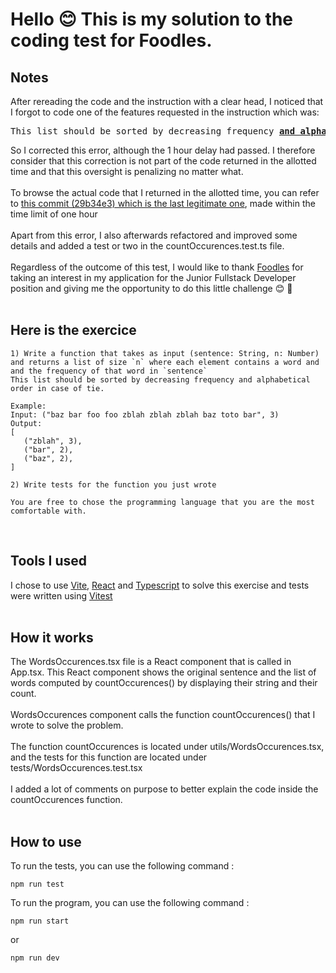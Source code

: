 # Hello 😊 This is my solution to the coding test for Foodles.

## Notes

After rereading the code and the instruction with a clear head, I noticed that I forgot to code one of the features requested in the instruction which was:

<pre>
This list should be sorted by decreasing frequency <u><b>and alphabetical order in case of tie</b></u>.
</pre>

So I corrected this error, although the 1 hour delay had passed. I therefore consider that this correction is not part of the code returned in the allotted time and that this oversight is penalizing no matter what.
</br>
</br>
To browse the actual code that I returned in the allotted time, you can refer to [this commit (29b34e3) which is the last legitimate one](https://github.com/AdrienMasanet/foodles-first-coding-test/tree/29b34e3508e01852e6fc6e3c89786b7e4c709b5f), made within the time limit of one hour
</br>
</br>
Apart from this error, I also afterwards refactored and improved some details and added a test or two in the countOccurences.test.ts file.
</br>
</br>
Regardless of the outcome of this test, I would like to thank [Foodles](https://www.foodles.co/) for taking an interest in my application for the Junior Fullstack Developer position and giving me the opportunity to do this little challenge 😊 🧡
</br>
</br>

## Here is the exercice

```
1) Write a function that takes as input (sentence: String, n: Number)
and returns a list of size `n` where each element contains a word and and the frequency of that word in `sentence`
This list should be sorted by decreasing frequency and alphabetical order in case of tie.

Example:
Input: ("baz bar foo foo zblah zblah zblah baz toto bar", 3)
Output:
[
   ("zblah", 3),
   ("bar", 2),
   ("baz", 2),
]

2) Write tests for the function you just wrote

You are free to chose the programming language that you are the most comfortable with.
```

</br>

## Tools I used

I chose to use [Vite](https://vitejs.dev/), [React](https://fr.reactjs.org/) and [Typescript](https://www.typescriptlang.org/) to solve this exercise and tests were written using [Vitest](https://vitest.dev/)
</br>
</br>

## How it works

The WordsOccurences.tsx file is a React component that is called in App.tsx. This React component shows the original sentence and the list of words computed by countOccurences() by displaying their string and their count.
</br>
</br>
WordsOccurences component calls the function countOccurences() that I wrote to solve the problem.
</br>
</br>
The function countOccurences is located under utils/WordsOccurences.tsx, and the tests for this function are located under tests/WordsOccurences.test.tsx
</br>
</br>
I added a lot of comments on purpose to better explain the code inside the countOccurences function.
</br>
</br>

## How to use

To run the tests, you can use the following command :

```
npm run test
```

To run the program, you can use the following command :

```
npm run start
```

or

```
npm run dev
```
